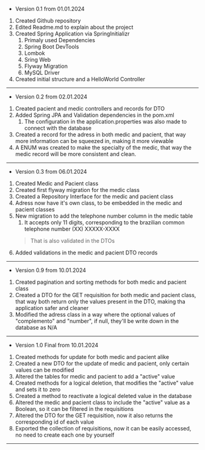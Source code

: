 * Version 0.1 from 01.01.2024
1. Created Github repository
2. Edited Readme.md to explain about the project
3. Created Spring Application via SpringInitializr
    1. Primaly used Dependencies
    2. Spring Boot DevTools
    3. Lombok
    4. Sring Web
    5. Flyway Migration
    6. MySQL Driver
4. Created initial structure and a HelloWorld Controller     

<hr></hr>

* Version 0.2 from 02.01.2024
1. Created pacient and medic controllers and records for DTO
2. Added Spring JPA and Validation dependencies in the pom.xml
    1. The configuration in the application.properties was also made to connect with the database
3. Created a record for the adress in both medic and pacient, that way more information can be squeezed in, making it more viewable
4. A ENUM was created to make the specialty of the medic, that way the medic record will be more consistent and clean.

<hr></hr>

* Version 0.3 from 06.01.2024
1. Created Medic and Pacient class
2. Created first flyway migration for the medic class
3. Created a Repository Interface for the medic and pacient class
4. Adress now have it's own class, to be embedded in the medic and pacient classes
5. New migration to add the telephone number column in the medic table
    1. It accepts only 11 digits, corresponding to the brazilian common telephone number (XX) XXXXX-XXXX
    > That is also validated in the DTOs
6. Added validations in the medic and pacient DTO records

<hr></hr>

* Version 0.9 from 10.01.2024
1. Created pagination and sorting methods for both medic and pacient class
2. Created a DTO for the GET requisition for both medic and pacient class, that way both return only the values present in the DTO, making tha application safer and cleaner
3. Modified the adress class in a way where the optional values of "complemento" and "number", if null, they'll be write down in the database as N/A

<hr></hr>

* Version 1.0 Final from 10.01.2024
1. Created methods for update for both medic and pacient alike
2. Created a new DTO for the update of medic and pacient, only certain values can be modified
3. Altered the tables for medic and pacient to add a "active" value
4. Created methods for a logical deletion, that modifies the "active" value and sets it to zero
5. Created a method to reactivate a logical deleted value in the database
6. Altered the medic and pacient class to include the "active" value as a Boolean, so it can be filtered in the requisitions
7. Altered the DTO for the GET requisition, now it also returns the corresponding id of each value
8. Exported the collection of requisitions, now it can be easily accessed, no need to create each one by yourself

<hr></hr>